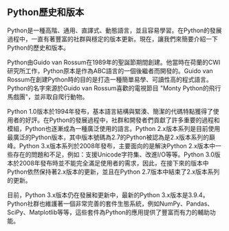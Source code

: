 ## Python歷史和版本

Python是一種高階、通用、直譯式、動態語言，並且容易學習。在Python的發展過程中，一直有著豐富的社群與穩定的版本更新。現在，讓我們來簡要介紹一下Python的歷史和版本。

Python由Guido van Rossum在1989年的聖誕節期間創建。他當時在荷蘭的CWI研究所工作，Python原本是作為ABC語言的一個後繼者而開發的。Guido van Rossum在創建Python時的目的是打造一種簡單易學、可讀性高的程式語言。Python的名字來源於Guido van Rossum喜歡的電視節目 "Monty Python的飛行馬戲團"，並非取自爬行動物。

Python 1.0版本於1994年發布，基本語言結構與緊湊、簡潔的代碼特點獲得了使用者的好評。在Python的發展過程中，社群和開發者們貢獻了許多重要的過程和模組，Python也逐漸成為一種廣泛使用的語言。Python 2.x版本系列是目前使用最廣泛的Python版本，其中版本號碼為2.7的Python被認為是2.x版本系列的巔峰。Python 3.x版本系列於2008年發布，主要面向的是解決Python 2.x版本中一些存在的問題和不足，例如：支援Unicode字符集、改進I/O等等。Python 3.0版本於2008年發布時並不能完全滿足使用者的需求，因此，在接下來的版本中Python依然保持著2.x版本的更新，並且在Python 2.7版本中結束了2.x版本系列的更新。

目前，Python 3.x版本仍在發展和更新中，最新的Python 3.x版本是3.9.4。Python社群也維護著一個非常完善的套件生態系統，例如NumPy、Pandas、SciPy、Matplotlib等等，這些套件為Python的應用提供了豐富而有力的輔助功能。
